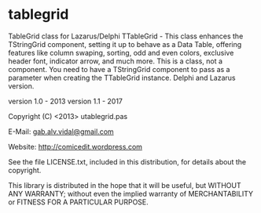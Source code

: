 # tablegrid
TableGrid class for Lazarus/Delphi
TTableGrid - This class enhances the TStringGrid component, setting it up
             to behave as a Data Table, offering features like
             column swaping, sorting, odd and even colors, exclusive
             header font, indicator arrow, and much more.
             This is a class, not a component. You need to have
             a TStringGrid component to pass as a parameter when creating
             the TTableGrid instance.
Delphi and Lazarus version.

version 1.0 - 2013
version 1.1 - 2017

Copyright (C) <2013> <Gabriel Vidal> utablegrid.pas

E-Mail: gab.alv.vidal@gmail.com

Website: http://comicedit.wordpress.com

See the file LICENSE.txt, included in this distribution,
for details about the copyright.

This library is distributed in the hope that it will be useful,
but WITHOUT ANY WARRANTY; without even the implied warranty of
MERCHANTABILITY or FITNESS FOR A PARTICULAR PURPOSE.
